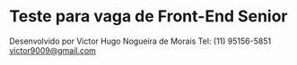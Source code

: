 # Teste para vaga de Front-End Senior

Desenvolvido por Victor Hugo Nogueira de Morais
Tel: (11) 95156-5851
victor9009@gmail.com